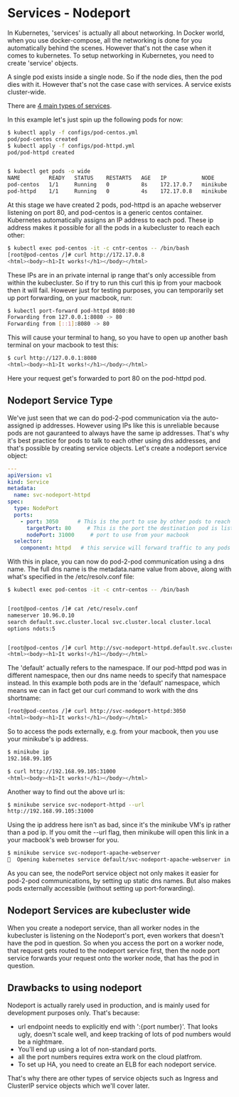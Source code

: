 # Services - Nodeport

In Kubernetes, 'services' is actually all about networking. In Docker world, when you use docker-compose, all the networking is done for you automatically behind the scenes. However that's not the case when it comes to kubernetes. To setup networking in Kubernetes, you need to create 'service' objects.


A single pod exists inside a single node. So if the node dies, then the pod dies with it. However that's not the case case with services. A service exists cluster-wide. 






There are [4 main types of services](https://kubernetes.io/docs/concepts/services-networking/service/#publishing-services-service-types).

In this example let's just spin up the following pods for now:


```bash
$ kubectl apply -f configs/pod-centos.yml
pod/pod-centos created
$ kubectl apply -f configs/pod-httpd.yml
pod/pod-httpd created


$ kubectl get pods -o wide
NAME         READY   STATUS    RESTARTS   AGE   IP           NODE       NOMINATED NODE   READINESS GATES
pod-centos   1/1     Running   0          8s    172.17.0.7   minikube   <none>           <none>
pod-httpd    1/1     Running   0          4s    172.17.0.8   minikube   <none>           <none>

```

At this stage we have created 2 pods, pod-httpd is an apache webserver listening on port 80, and pod-centos is a generic centos container. Kubernetes automatically assigns an IP address to each pod. These ip address makes it possible for all the pods in a kubecluster to reach each other:

```bash
$ kubectl exec pod-centos -it -c cntr-centos -- /bin/bash 
[root@pod-centos /]# curl http://172.17.0.8
<html><body><h1>It works!</h1></body></html>
```

These IPs are in an private internal ip range that's only accessible from within the kubecluster. So if try to run this curl this ip from your macbook then it will fail. However just for testing purposes, you can temporarily set up port forwarding, on your macbook, run:

```bash
$ kubectl port-forward pod-httpd 8080:80
Forwarding from 127.0.0.1:8080 -> 80
Forwarding from [::1]:8080 -> 80
```

This will cause your terminal to hang, so you have to open up another bash terminal on your macbook to test this:

```bash
$ curl http://127.0.0.1:8080
<html><body><h1>It works!</h1></body></html>
```

Here your request get's forwarded to port 80 on the pod-httpd pod.

## Nodeport Service Type

We've just seen that we can do pod-2-pod communication via the auto-assigned ip addresses. However using IPs like this is unreliable because pods are not gauranteed to always have the same ip addresses. That's why it's best practice for pods to talk to each other using dns addresses, and that's possible by creating service objects. Let's create a nodeport service object:

```yaml
---
apiVersion: v1
kind: Service
metadata:
  name: svc-nodeport-httpd
spec:
  type: NodePort
  ports:
    - port: 3050      # This is the port to use by other pods to reach target port
      targetPort: 80     # This is the port the destination pod is listening on. 
      nodePort: 31000     # port to use from your macbook
  selector:
    component: httpd   # this service will forward traffic to any pods with this label. 
```

With this in place, you can now do pod-2-pod communication using a dns name. The full dns name is the metadata.name value from above, along with what's specified in the /etc/resolv.conf file:

```bash
$ kubectl exec pod-centos -it -c cntr-centos -- /bin/bash


[root@pod-centos /]# cat /etc/resolv.conf
nameserver 10.96.0.10
search default.svc.cluster.local svc.cluster.local cluster.local
options ndots:5


[root@pod-centos /]# curl http://svc-nodeport-httpd.default.svc.cluster.local:3050
<html><body><h1>It works!</h1></body></html>
```

The 'default' actually refers to the namespace. If our pod-httpd pod was in different namespace, then our dns name needs to specify that namespace instead. In this example both pods are in the 'default' namespace, which means we can in fact get our curl command to work with the dns shortname:

```bash
[root@pod-centos /]# curl http://svc-nodeport-httpd:3050
<html><body><h1>It works!</h1></body></html>
```


So to access the pods externally, e.g. from your macbook, then you use your minikube's ip address.

```bash
$ minikube ip
192.168.99.105

$ curl http://192.168.99.105:31000
<html><body><h1>It works!</h1></body></html>
```

Another way to find out the above url is:

```bash
$ minikube service svc-nodeport-httpd --url
http://192.168.99.105:31000
```

Using the ip address here isn't as bad, since it's the minikube VM's ip rather than a pod ip. If you omit the --url flag, then minikube will open this link in a your macbook's web browser for you.

```bash
$ minikube service svc-nodeport-apache-webserver
🎉  Opening kubernetes service default/svc-nodeport-apache-webserver in default browser...
```

As you can see, the nodePort service object not only makes it easier for pod-2-pod communications, by setting up static dns names. But also makes pods externally accessible (without setting up port-forwarding).

## Nodeport Services are kubecluster wide

When you create a nodeport service, than all worker nodes in the kubecluster is listening on the Nodeport's port, even workers that doesn't have the pod in question. So when you access the port on a worker node, that request gets routed to the nodeport service first, then the node port service forwards your request onto the worker node, that has the pod in question.

## Drawbacks to using nodeport

Nodeport is actually rarely used in production, and is mainly used for development purposes only. That's because:

- url endpoint needs to explicitly end with ':{port number}'. That looks ugly, doesn't scale well, and keep tracking of lots of pod numbers would be a nightmare. 
- You'll end up using a lot of non-standard ports. 
- all the port numbers requires extra work on the cloud platfrom.
- To set up HA, you need to create an ELB for each nodeport service.


That's why there are other types of service objects such as Ingress and ClusterIP service objects which we'll cover later.